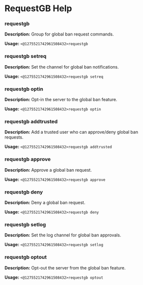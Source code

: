 # RequestGB Help

### requestgb

**Description:** Group for global ban request commands.

**Usage:** `<@1275521742961508432>requestgb`

### requestgb setreq

**Description:** Set the channel for global ban notifications.

**Usage:** `<@1275521742961508432>requestgb setreq`

### requestgb optin

**Description:** Opt-in the server to the global ban feature.

**Usage:** `<@1275521742961508432>requestgb optin`

### requestgb addtrusted

**Description:** Add a trusted user who can approve/deny global ban requests.

**Usage:** `<@1275521742961508432>requestgb addtrusted`

### requestgb approve

**Description:** Approve a global ban request.

**Usage:** `<@1275521742961508432>requestgb approve`

### requestgb deny

**Description:** Deny a global ban request.

**Usage:** `<@1275521742961508432>requestgb deny`

### requestgb setlog

**Description:** Set the log channel for global ban approvals.

**Usage:** `<@1275521742961508432>requestgb setlog`

### requestgb optout

**Description:** Opt-out the server from the global ban feature.

**Usage:** `<@1275521742961508432>requestgb optout`

